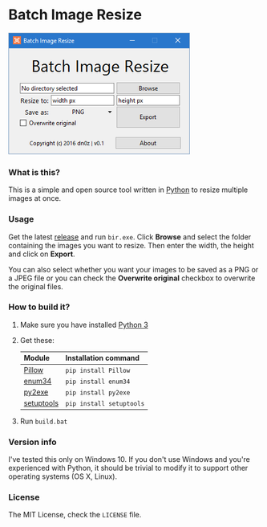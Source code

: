 # Batch Image Resize

![screenshot](screenshot.png?raw=true)

### What is this?
This is a simple and open source tool written in
[Python](https://www.python.org/) to resize multiple images at once.

### Usage
Get the latest [release](https://github.com/over-engineer/Batch-Image-Resize/releases)
and run `bir.exe`. Click **Browse** and select the folder containing
the images you want to resize. Then enter the width, the height and
click on **Export**.

You can also select whether you want your images to be saved as a PNG
or a JPEG file or you can check the **Overwrite original** checkbox
to overwrite the original files.

### How to build it?
1. Make sure you have installed [Python 3](https://www.python.org/downloads/)
2. Get these:

    | Module                                                | Installation command      |
    | ----------------------------------------------------- | ------------------------- |
    | [Pillow](https://pypi.python.org/pypi/Pillow/3.4.2)   | `pip install Pillow`      |
    | [enum34](https://pypi.python.org/pypi/enum34)         | `pip install enum34`      |
    | [py2exe](https://pypi.python.org/pypi/py2exe/)        | `pip install py2exe`      |
    | [setuptools](https://pypi.python.org/pypi/setuptools) | `pip install setuptools`  |

3. Run `build.bat`

### Version info
I've tested this only on Windows 10. If you don't use Windows and you're
experienced with Python, it should be trivial to modify it to support
other operating systems (OS X, Linux).

### License
The MIT License, check the `LICENSE` file.
